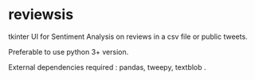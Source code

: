 # reviewsis
tkinter UI for Sentiment Analysis on reviews in a csv file or public tweets.

Preferable to use python 3+ version.

External dependencies required : pandas, tweepy, textblob .

